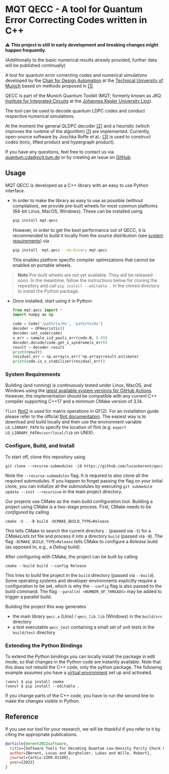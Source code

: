 # MQT QECC - A tool for Quantum Error Correcting Codes written in C++
:warning: **This project is still in early development and breaking changes might happen frequently.**

(Additionally to the basic numerical results already provided, further data will be published continually)


A tool for quantum error correcting codes and numerical simulations developed by the
[Chair for Design Automation](https://www.cda.cit.tum.de/) at the [Technical University of Munich](https://www.tum.de/)
based on methods proposed in [[1]](todo)

QECC is part of the Munich Quantum Toolkit (MQT; formerly known as JKQ 
[Institute for Integrated Circuits](https://iic.jku.at/eda/) at the
[Johannes Kepler University Linz](https://jku.at)).

The tool can be used to decode quantum LDPC codes and conduct respective numerical simulations.

At the moment the general QLDPC
decoder [[2]](https://ieeexplore.ieee.org/abstract/document/9682738)
and a heuristic (which improves the runtime of the algorithm) [[1]](todo) are implemented. Currently, 
open-source software by Joschka Roffe et
al.: [[3]](https://github.com/quantumgizmos/bias_tailored_qldpc) is used to construct codes (toric, lifted product and hypergraph product).

If you have any questions, feel free to contact us via [quantum.cda@xcit.tum.de](mailto:quantum.cda@xcit.tum.de) or by
creating an issue on [GitHub](https://github.com/cda-tum/qecc/issues).

## Usage

MQT QECC is developed as a C++ library with an easy to use Python interface.

- In order to make the library as easy to use as possible (without compilation), we provide pre-built wheels for most
  common platforms (64-bit Linux, MacOS, Windows). These can be installed using
    ```bash
    pip install mqt.qecc
    ```
  However, in order to get the best performance out of QECC, it is recommended to build it locally from the source
  distribution (see [system requirements](#system-requirements)) via
    ```bash
    pip install  mqt.qecc --no-binary mqt.qecc
    ```
  This enables platform specific compiler optimizations that cannot be enabled on portable wheels.

> **Note**
> Pre-built wheels are not yet available. They will be released soon. In the meantime, follow the instructions below for cloning the repository
> and call `pip install --editable .` in the cloned directory to install the Python package.

- Once installed, start using it in Python:
  ```python
  from mqt.qecc import *
  import numpy as np
  
  code = Code('/path/to/Hx', 'path/to/Hz')
  decoder = UFHeuristic()
  decoder.set_code(code)
  x_err = sample_iid_pauli_err(code.N, 0.05)
  decoder.decode(code.get_x_syndrome(x_err))
  result = decoder.result
  print(result)
  residual_err = np.array(x_err)^np.array(result.estimate)
  print(code.is_x_stabilizer(residual_err))
  ```

### System Requirements

Building (and running) is continuously tested under Linux, MacOS, and Windows using the
[latest available system versions for GitHub Actions](https://github.com/actions/virtual-environments).
However, the implementation should be compatible with any current C++ compiler supporting C++17 and a minimum CMake
version of 3.14.

`flint` [flint2](https://github.com/wbhart/flint2) is used for matrix operations in GF(2). For an installation
guide please refer to the official [flint documentation](https://flintlib.org/doc/building.html). The easiest way
is to download and build locally and then use the environment variable `LD_LIBRARY_PATH`
to specify the location of flint (e.g. `export LD_LIBRARY_PATH=/usr/local/lib` on UNIX).

### Configure, Build, and Install

To start off, clone this repository using

```shell
git clone --recurse-submodules -j8 https://github.com/lucasberent/qecc
```

Note the `--recurse-submodules` flag. It is required to also clone all the required submodules.
If you happen to forget passing the flag on your initial clone, you can initialize all the submodules by
executing `git submodule update --init --recursive` in the main project directory.

Our projects use CMake as the main build configuration tool. Building a project using CMake is a two-stage process.
First, CMake needs to be *configured* by calling

```shell 
cmake -S . -B build -DCMAKE_BUILD_TYPE=Release
```

This tells CMake to search the current directory `.` (passed via `-S`) for a *CMakeLists.txt* file and process it into a
directory `build` (passed via `-B`).
The flag `-DCMAKE_BUILD_TYPE=Release` tells CMake to configure a *Release* build (as opposed to, e.g., a *Debug* build).

After configuring with CMake, the project can be built by calling

```shell
cmake --build build --config Release
```

This tries to build the project in the `build` directory (passed via `--build`).
Some operating systems and developer environments explicitly require a configuration to be set, which is why
the `--config` flag is also passed to the build command. The flag `--parallel <NUMBER_OF_THREADS>` may be added to
trigger a parallel build.

Building the project this way generates

- the main library `qecc.a` (Unix) / `qecc_lib.lib` (Windows) in the `build/src` directory
- a test executable `qecc_test` containing a small set of unit tests in the `build/test` directory

### Extending the Python Bindings

To extend the Python bindings you can locally install the package in edit mode, so that changes in the Python code are
instantly available. Note that this does not rebuild the C++ code, only the python package.
The following example assumes you have a [virtual environment](https://docs.python.org/3/library/venv.html) set up and
activated.

```commandline
(venv) $ pip install cmake
(venv) $ pip install --editable .
```

If you change parts of the C++ code, you have to run the second line to make the changes visible in Python.

## Reference

If you use our tool for your research, we will be thankful if you refer to it by citing the appropriate publications.

```bibtex
@article{berent2022software,
  title={Software Tools for Decoding Quantum Low-Density Parity Check Codes},
  author={Berent, Lucas and Burgholzer, Lukas and Wille, Robert},
  journal={arXiv:2209.01180},
  year={2022}
}
```
